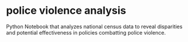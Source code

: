 # police violence analysis
Python Notebook that analyzes national census data to reveal disparities and potential effectiveness in policies combatting police violence.
